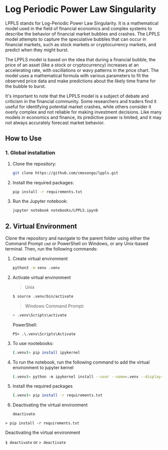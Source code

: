# Log Periodic Power Law Singularity

LPPLS stands for Log-Periodic Power Law Singularity. It is a mathematical model used in the field of financial economics and complex systems to describe the behavior of financial market bubbles and crashes. The LPPLS model attempts to capture the speculative bubbles that can occur in financial markets, such as stock markets or cryptocurrency markets, and predict when they might burst.

The LPPLS model is based on the idea that during a financial bubble, the price of an asset (like a stock or cryptocurrency) increases at an accelerating rate, with oscillations or wavy patterns in the price chart. The model uses a mathematical formula with various parameters to fit the observed price data and make predictions about the likely time frame for the bubble to burst.

It's important to note that the LPPLS model is a subject of debate and criticism in the financial community. Some researchers and traders find it useful for identifying potential market crashes, while others consider it overly complex and not reliable for making investment decisions. Like many models in economics and finance, its predictive power is limited, and it may not always accurately forecast market behavior.


## How to Use

### 1. Global installation

1. Clone the repository:
   ```bash
   git clone https://github.com/cmosongo/lppls.git
   ```
2. Install the required packages:
   ```bash
   pip install -r requirements.txt
   ```
3. Run the Jupyter notebook:
   ```bash
   jupyter notebook notebooks/LPPLS.ipynb
   ```

## 2. Virtual Environment

Clone the repository and navigate to the parent folder using either the Command Prompt `cmd` or PowerShell on Windows, or any Unix-based terminal. Then, run the following commands:

1. Create virtual environment 
	```bash
	python3 -m venv .venv
	```

2. Activate virtual environment 

	> Unix
	```bash
	$ source .venv/bin/activate
	```

	> Windows
	Command Prompt:
	```bash
	> .venv\Scripts\activate
	```

	PowerShell:
	```shell
	PS> .\.venv\Scripts\Activate
	```

3. To use nootebooks:

	```bash
	(.venv)> pip install ipykernel
	```

4. To run the notebook, run the following command to add the virtual environment to jupyter kernel

	```bash
	(.venv)> python -m ipykernel install --user --name=.venv --display-name "LPPLS Analysis"
	```

5. Install the required packages 
	```bash
	(.venv)> pip install -r requirements.txt
	```

6. Deactivating the virtual environment

	 ```bash
	 deactivate
	 ```

`> pip install -r requirements.txt`

Deactivating the virtual environment

`$ deactivate` or `> deactivate`
